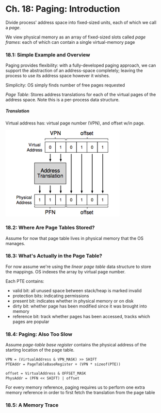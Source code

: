 # Ch. 18: Paging: Introduction

Divide process' address space into fixed-sized units, each of which we call a _page_.

We view physical memory as an array of fixed-sized slots called _page frames_: each of which can contain a single virtual-memory page

### 18.1: Simple Example and Overview

Paging provides flexibility: with a fully-developed paging approach, we can support the abstraction of an address-space completely; leaving the process to use its address space however it wishes.

Simplicity: OS simply finds number of free pages requested

_Page Table_: Stores address translations for each of the virtual pages of the address space. Note this is a per-process data structure.

##### Translation

Virtual address has: virtual page number (VPN), and offset w/in page.

![18](../img/18.png)

### 18.2: Where Are Page Tables Stored?

Assume for now that page table lives in physical memory that the OS manages.

### 18.3: What's Actually in the Page Table?

For now assume we're using the _linear page table_ data structure to store the mappings. OS indexes the array by virtual page number.

Each PTE contains:
  - valid bit: all unused space between stack/heap is marked invalid
  - protection bits: indicating permissions
  - present bit: indicates whether in physical memory or on disk
  - dirty bit: whether page has been modified since it was brought into memory
  - reference bit: track whether pages has been accessed, tracks which pages are popular

### 18.4: Paging: Also Too Slow

Assume _page-table base register_ contains the physical address of the starting location of the page table.

```
VPN = (VirtualAddress & VPN_MASK) >> SHIFT
PTEAddr = PageTableBaseRegister + (VPN * sizeof(PTE))
```

```
offset = VirtualAddress & OFFSET_MASK
PhysAddr = (PFN << SHIFT) | offset
```

For every memory reference, paging requires us to perform one extra memory reference in order to first fetch the translation from the page table

### 18.5: A Memory Trace
